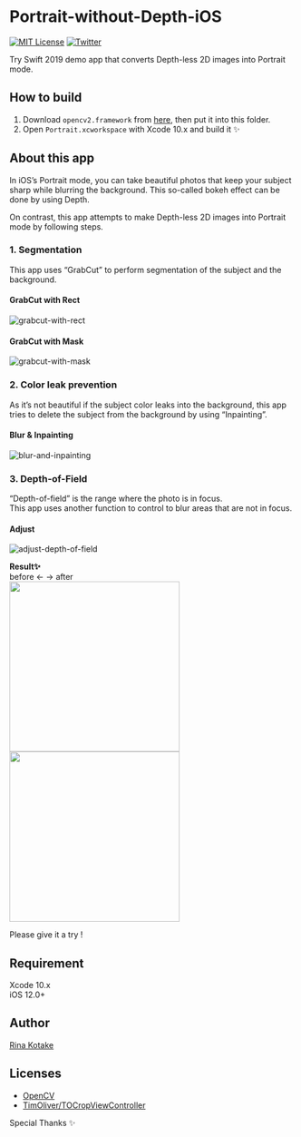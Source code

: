 # Portrait-without-Depth-iOS
[![MIT License](http://img.shields.io/badge/license-MIT-green.svg?style=flat)](LICENSE)
[![Twitter](https://img.shields.io/badge/twitter-@koooootake-blue.svg?style=flat)](http://twitter.com/koooootake)

Try Swift 2019 demo app that converts Depth-less 2D images into Portrait mode.

## How to build
1. Download `opencv2.framework` from [here](https://opencv.org/releases.html), then put it into this folder.
2. Open `Portrait.xcworkspace` with Xcode 10.x and build it ✨

## About this app
In iOS’s Portrait mode, you can take beautiful photos that keep your subject sharp while blurring the background. This so-called bokeh effect can be done by using Depth.

On contrast, this app attempts to make Depth-less 2D images into Portrait mode by following steps.

### 1. Segmentation
This app uses “GrabCut” to perform segmentation of the subject and the background.

#### GrabCut with Rect
![grabcut-with-rect](https://user-images.githubusercontent.com/12197538/54493357-6ee12a80-4912-11e9-98b7-18ad5d3033df.gif)

#### GrabCut with Mask
![grabcut-with-mask](https://user-images.githubusercontent.com/12197538/54493383-c97a8680-4912-11e9-8edd-814aed350953.gif)

### 2. Color leak prevention
As it’s not beautiful if the subject color leaks into the background, this app tries to delete the subject from the background by using “Inpainting”.

#### Blur & Inpainting
![blur-and-inpainting](https://user-images.githubusercontent.com/12197538/54493557-cbdde000-4914-11e9-8fbb-34c2a1400a03.gif)


### 3. Depth-of-Field
“Depth-of-field” is the range where the photo is in focus.  
This app uses another function to control to blur areas that are not in focus.

#### Adjust
![adjust-depth-of-field](https://user-images.githubusercontent.com/12197538/54493410-1a8a7a80-4913-11e9-8e60-e824ba97f06e.gif)

**Result✨**  
before ← → after  
<img src="https://user-images.githubusercontent.com/12197538/54493659-dea4e480-4915-11e9-90d0-4af7315254e9.png" width="300"> <img src="https://user-images.githubusercontent.com/12197538/54493650-c6cd6080-4915-11e9-86c7-5e20e705bbad.jpg" width="300">

Please give it a try ! 

## Requirement
Xcode 10.x  
iOS 12.0+

## Author
[Rina Kotake](https://koooootake.com/)

## Licenses
* [OpenCV](https://opencv.org/)
* [TimOliver/TOCropViewController](https://github.com/TimOliver/TOCropViewController)

Special Thanks ✨
